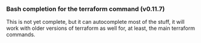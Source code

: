 ### Bash completion for the terraform command (v0.11.7)

This is not yet complete, but it can autocomplete most of the stuff, it will work with older versions of terraform as well for, at least, the main terraform commands.
